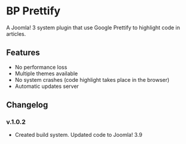# BP Prettify
A Joomla! 3 system plugin that use Google Prettify to highlight code in articles.

## Features
- No performance loss
- Multiple themes available
- No system crashes (code highlight takes place in the browser)
- Automatic updates server

## Changelog

### v.1.0.2
- Created build system. Updated code to Joomla! 3.9